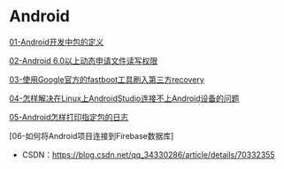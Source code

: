 # Android

[01-Android开发中包的定义](./doc/01.md)

[02-Android 6.0以上动态申请文件读写权限](./doc/02.md)

[03-使用Google官方的fastboot工具刷入第三方recovery](./doc/03.md)

[04-怎样解决在Linux上AndroidStudio连接不上Android设备的问题](./doc/04.md)

[05-Android怎样打印指定包的日志](./doc/05.md)

[06-如何将Android项目连接到Firebase数据库]

- CSDN：<https://blog.csdn.net/qq_34330286/article/details/70332355>
